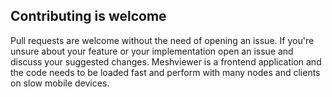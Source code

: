 ## Contributing is welcome

Pull requests are welcome without the need of opening an issue. If you're unsure
about your feature or your implementation open an issue and discuss your
suggested changes. Meshviewer is a frontend application and the code needs to be
loaded fast and perform with many nodes and clients on slow mobile devices.
